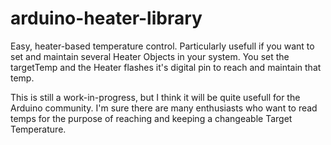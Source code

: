 # arduino-heater-library
Easy, heater-based temperature control. Particularly usefull if you want to set and maintain several Heater Objects in your system.  You set the targetTemp and the Heater flashes it's digital pin to reach and maintain that temp.

This is still a work-in-progress, but I think it will be quite usefull for the Arduino community. 
I'm sure there are many enthusiasts who want to read temps for the purpose of reaching and keeping a changeable Target Temperature.

